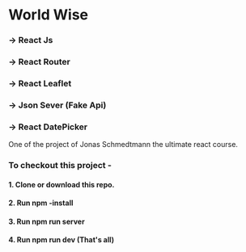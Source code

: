# World Wise

### -> React Js

### -> React Router

### -> React Leaflet

### -> Json Sever (Fake Api)

### -> React DatePicker

One of the project of Jonas Schmedtmann the ultimate react course.

### To checkout this project -

#### 1. Clone or download this repo.

#### 2. Run npm -install

#### 3. Run npm run server

#### 4. Run npm run dev (That's all)
